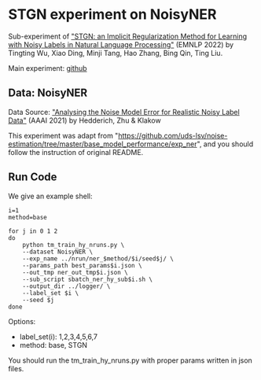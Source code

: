 # STGN experiment on NoisyNER

Sub-experiment of ["STGN: an Implicit Regularization Method for Learning with Noisy Labels in Natural Language Processing"](https://aclanthology.org/2022.emnlp-main.515/) (EMNLP 2022) by Tingting Wu, Xiao Ding, Minji Tang, Hao Zhang, Bing Qin, Ting Liu.

Main experiment: [github](https://github.com/tangminji/STGN-sst)

## Data: NoisyNER
Data Source: ["Analysing the Noise Model Error for Realistic Noisy Label Data"](https://github.com/uds-lsv/noise-estimation) (AAAI 2021) by Hedderich, Zhu & Klakow

This experiment was adapt from "https://github.com/uds-lsv/noise-estimation/tree/master/base_model_performance/exp_ner", and you should follow the instruction of original README.

## Run Code
We give an example shell:
```
i=1
method=base

for j in 0 1 2
do
    python tm_train_hy_nruns.py \
    --dataset NoisyNER \
    --exp_name ../nrun/ner_$method/$i/seed$j/ \
    --params_path best_params$i.json \
    --out_tmp ner_out_tmp$i.json \
    --sub_script sbatch_ner_hy_sub$i.sh \
    --output_dir ../logger/ \
    --label_set $i \
    --seed $j
done
```

Options:
+ label_set(i): 1,2,3,4,5,6,7
+ method: base, STGN

You should run the tm_train_hy_nruns.py with proper params written in json files.